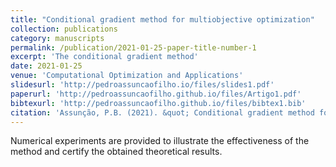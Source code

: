 ```yaml
---
title: "Conditional gradient method for multiobjective optimization"
collection: publications
category: manuscripts
permalink: /publication/2021-01-25-paper-title-number-1
excerpt: 'The conditional gradient method'
date: 2021-01-25
venue: 'Computational Optimization and Applications'
slidesurl: 'http://pedroassuncaofilho.io/files/slides1.pdf'
paperurl: 'http://pedroassuncaofilho.github.io/files/Artigo1.pdf'
bibtexurl: 'http://pedroassuncaofilho.github.io/files/bibtex1.bib'
citation: 'Assunção, P.B. (2021). &quot; Conditional gradient method for multiobjective optimization.&quot; <i> Comput Optim Appl 78 </i>. 741–768 (2021).'
---
```

Numerical experiments are provided to illustrate the effectiveness of the method and certify the obtained theoretical results.
